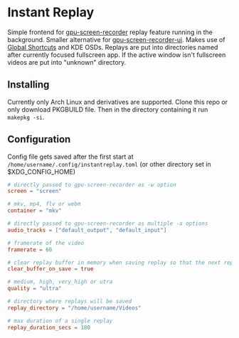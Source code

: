 # Instant Replay
Simple frontend for [gpu-screen-recorder](https://git.dec05eba.com/gpu-screen-recorder/about) replay feature running in the background. Smaller alternative for [gpu-screen-recorder-ui](https://git.dec05eba.com/gpu-screen-recorder-ui/about/). Makes use of [Global Shortcuts](https://flatpak.github.io/xdg-desktop-portal/docs/doc-org.freedesktop.portal.GlobalShortcuts.html) and KDE OSDs. Replays are put into directories named after currently focused fullscreen app. If the active window isn't fullscreen videos are put into "unknown" directory.

## Installing
Currently only Arch Linux and derivatives are supported.
Clone this repo or only download PKGBUILD file. Then in the directory containing it run `makepkg -si`.

## Configuration
Config file gets saved after the first start at `/home/username/.config/instantreplay.toml` (or other directory set in $XDG_CONFIG_HOME)

```toml
# directly passed to gpu-screen-recorder as -w option
screen = "screen"

# mkv, mp4, flv or webm
container = "mkv"

# directly passed to gpu-screen-recorder as multiple -a options
audio_tracks = ["default_output", "default_input"]

# framerate of the video
framerate = 60

# clear replay buffer in memory when saving replay so that the next replay doesn't "overlap" with the previous one
clear_buffer_on_save = true

# medium, high, very_high or utra
quality = "ultra"

# directory where replays will be saved
replay_directory = "/home/username/Videos"

# max duration of a single replay
replay_duration_secs = 180
```
